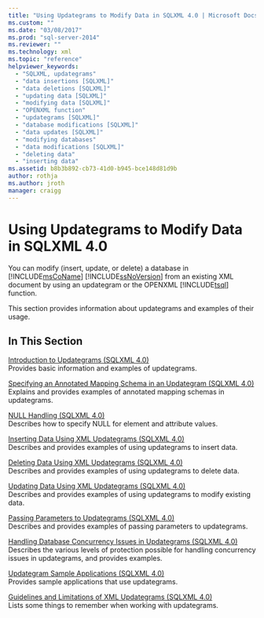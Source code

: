```yaml
---
title: "Using Updategrams to Modify Data in SQLXML 4.0 | Microsoft Docs"
ms.custom: ""
ms.date: "03/08/2017"
ms.prod: "sql-server-2014"
ms.reviewer: ""
ms.technology: xml
ms.topic: "reference"
helpviewer_keywords: 
  - "SQLXML, updategrams"
  - "data insertions [SQLXML]"
  - "data deletions [SQLXML]"
  - "updating data [SQLXML]"
  - "modifying data [SQLXML]"
  - "OPENXML function"
  - "updategrams [SQLXML]"
  - "database modifications [SQLXML]"
  - "data updates [SQLXML]"
  - "modifying databases"
  - "data modifications [SQLXML]"
  - "deleting data"
  - "inserting data"
ms.assetid: b8b3b892-cb73-41d0-b945-bce148d81d9b
author: rothja
ms.author: jroth
manager: craigg
---
```

# Using Updategrams to Modify Data in SQLXML 4.0
  You can modify (insert, update, or delete) a database in [!INCLUDE[msCoName](../../../includes/msconame-md.md)] [!INCLUDE[ssNoVersion](../../../includes/ssnoversion-md.md)] from an existing XML document by using an updategram or the OPENXML [!INCLUDE[tsql](../../../includes/tsql-md.md)] function.  
  
 This section provides information about updategrams and examples of their usage.  
  
## In This Section  
 [Introduction to Updategrams &#40;SQLXML 4.0&#41;](introduction-to-updategrams-sqlxml-4-0.md)  
 Provides basic information and examples of updategrams.  
  
 [Specifying an Annotated Mapping Schema in an Updategram &#40;SQLXML 4.0&#41;](specifying-an-annotated-mapping-schema-in-an-updategram-sqlxml-4-0.md)  
 Explains and provides examples of annotated mapping schemas in updategrams.  
  
 [NULL Handling &#40;SQLXML 4.0&#41;](null-handling-sqlxml-4-0.md)  
 Describes how to specify NULL for element and attribute values.  
  
 [Inserting Data Using XML Updategrams &#40;SQLXML 4.0&#41;](inserting-data-using-xml-updategrams-sqlxml-4-0.md)  
 Describes and provides examples of using updategrams to insert data.  
  
 [Deleting Data Using XML Updategrams &#40;SQLXML 4.0&#41;](deleting-data-using-xml-updategrams-sqlxml-4-0.md)  
 Describes and provides examples of using updategrams to delete data.  
  
 [Updating Data Using XML Updategrams &#40;SQLXML 4.0&#41;](updating-data-using-xml-updategrams-sqlxml-4-0.md)  
 Describes and provides examples of using updategrams to modify existing data.  
  
 [Passing Parameters to Updategrams &#40;SQLXML 4.0&#41;](passing-parameters-to-updategrams-sqlxml-4-0.md)  
 Describes and provides examples of passing parameters to updategrams.  
  
 [Handling Database Concurrency Issues in Updategrams &#40;SQLXML 4.0&#41;](handling-database-concurrency-issues-in-updategrams-sqlxml-4-0.md)  
 Describes the various levels of protection possible for handling concurrency issues in updategrams, and provides examples.  
  
 [Updategram Sample Applications &#40;SQLXML 4.0&#41;](../../../database-engine/dev-guide/updategram-sample-applications-sqlxml-4-0.md)  
 Provides sample applications that use updategrams.  
  
 [Guidelines and Limitations of XML Updategrams &#40;SQLXML 4.0&#41;](guidelines-and-limitations-of-xml-updategrams-sqlxml-4-0.md)  
 Lists some things to remember when working with updategrams.  
  
  
